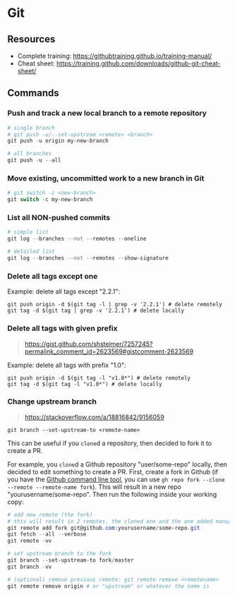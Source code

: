 # Git

## Resources

- Complete training: https://githubtraining.github.io/training-manual/
- Cheat sheet: https://training.github.com/downloads/github-git-cheat-sheet/

## Commands

### Push and track a new local branch to a remote repository

```powershell
# single branch
# git push -u/--set-upstream <remote> <branch>
git push -u origin my-new-branch

# all branches
git push -u --all
```

### Move existing, uncommitted work to a new branch in Git

```powershell
# git switch -c <new-branch>
git switch -c my-new-branch
```

### List all NON-pushed commits

```powershell
# simple list
git log --branches --not --remotes --oneline

# detailed list
git log --branches --not --remotes --show-signature
```

### Delete all tags except one

Example: delete all tags except "2.2.1":

```
git push origin -d $(git tag -l | grep -v '2.2.1') # delete remotely
git tag -d $(git tag | grep -v '2.2.1') # delete locally
```

### Delete all tags with given prefix

> https://gist.github.com/shsteimer/7257245?permalink_comment_id=2623569#gistcomment-2623569

Example: delete all tags with prefix "1.0":

```
git push origin -d $(git tag -l "v1.0*") # delete remotely
git tag -d $(git tag -l "v1.0*") # delete locally
```

### Change upstream branch

> https://stackoverflow.com/a/18816842/9156059

```
git branch --set-upstream-to <remote-name>
```

This can be useful if you `clone`d a repository, then decided to fork it to create a PR.

For example, you `clone`d a Github repository "user/some-repo" locally, then decided to edit something to create a PR.
First, create a fork in Github (if you have the [Github command line tool](https://github.com/cli/cli), you can use `gh repo fork --clone --remote --remote-name fork`). This will result in a new repo "yourusername/some-repo".
Then run the following inside your working copy:

```powershell
# add new remote (the fork)
# this will result in 2 remotes, the cloned one and the one added manually
git remote add fork git@github.com:yourusername/some-repo.git
git fetch --all --verbose
git remote -vv

# set upstream branch to the fork
git branch --set-upstream-to fork/master
git branch -vv

# (optional) remove previous remote: git remote remove <remotename>
git remote remove origin # or "upstream" or whatever the name is
```

